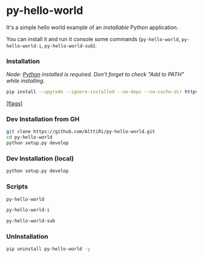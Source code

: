 # py-hello-world

It's a simple hello world example of an _installable_ Python application. 

You can install it and run it console some commands (`py-hello-world`, `py-hello-world-i`, `py-hello-world-sub`).

### Installation

_Node: [Python](https://www.python.org/downloads/) installed is required. Don't forget to check "Add to PATH" while installing._

```bash
pip install --upgrade --ignore-installed --no-deps --no-cache-dir https://github.com/AlttiRi/py-hello-world/archive/master.tar.gz
```
[[flags]](https://pip.pypa.io/en/latest/cli/pip_install/?highlight=--no-use-wheel#options)

### Dev Installation from GH
```bash
git clone https://github.com/AlttiRi/py-hello-world.git
cd py-hello-world
python setup.py develop
```

### Dev Installation (local)
```bash
python setup.py develop
```

### Scripts
```bash
py-hello-world
```
```bash
py-hello-world-i
```
```bash
py-hello-world-sub
```

### UnInstallation
```bash
pip uninstall py-hello-world -y
```
